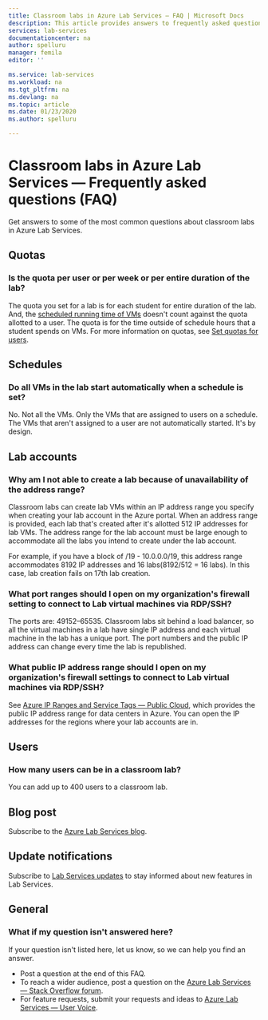 ```yaml
---
title: Classroom labs in Azure Lab Services — FAQ | Microsoft Docs
description: This article provides answers to frequently asked questions (FAQ) about classroom labs in Azure Lab Services.
services: lab-services
documentationcenter: na
author: spelluru
manager: femila
editor: ''

ms.service: lab-services
ms.workload: na
ms.tgt_pltfrm: na
ms.devlang: na
ms.topic: article
ms.date: 01/23/2020
ms.author: spelluru

---
```


# Classroom labs in Azure Lab Services — Frequently asked questions (FAQ)
Get answers to some of the most common questions about classroom labs in Azure Lab Services. 

## Quotas

### Is the quota per user or per week or per entire duration of the lab? 
The quota you set for a lab is for each student for entire duration of the lab. And, the [scheduled running time of VMs](how-to-create-schedules.md) doesn't count against the quota allotted to a user. The quota is for the time outside of schedule hours that a student spends on VMs.  For more information on quotas, see [Set quotas for users](how-to-configure-student-usage.md#set-quotas-for-users).

## Schedules

### Do all VMs in the lab start automatically when a schedule is set? 
No. Not all the VMs. Only the VMs that are assigned to users on a schedule. The VMs that aren't assigned to a user are not automatically started. It's by design. 

## Lab accounts

### Why am I not able to create a lab because of unavailability of the address range? 
Classroom labs can create lab VMs within an IP address range you specify when creating your lab account in the Azure portal. When an address range is provided, each lab that's created after it's allotted 512 IP addresses for lab VMs. The address range for the lab account must be large enough to accommodate all the labs you intend to create under the lab account. 

For example, if you have a block of /19 - 10.0.0.0/19, this address range accommodates 8192 IP addresses and 16 labs(8192/512 = 16 labs). In this case, lab creation fails on 17th lab creation.

### What port ranges should I open on my organization's firewall setting to connect to Lab virtual machines via RDP/SSH?

The ports are: 49152–65535. Classroom labs sit behind a load balancer, so all the virtual machines in a lab have single IP address and each virtual machine in the lab has a unique port. The port numbers and the public IP address can change every time the lab is republished.

### What public IP address range should I open on my organization's firewall settings to connect to Lab virtual machines via RDP/SSH?
See [Azure IP Ranges and Service Tags — Public Cloud](https://www.microsoft.com/download/details.aspx?id=56519), which provides the public IP address range for data centers in Azure. You can open the IP addresses for the regions where your lab accounts are in.

## Users

### How many users can be in a classroom lab?
You can add up to 400 users to a classroom lab. 

## Blog post
Subscribe to the [Azure Lab Services blog](https://azure.microsoft.com/blog/tag/azure-lab-services/).

## Update notifications
Subscribe to [Lab Services updates](https://azure.microsoft.com/updates/?product=lab-services) to stay informed about new features in Lab Services.

## General
### What if my question isn't answered here?
If your question isn't listed here, let us know, so we can help you find an answer.

- Post a question at the end of this FAQ. 
- To reach a wider audience, post a question on the [Azure Lab Services — Stack Overflow forum](https://stackoverflow.com/questions/tagged/azure-lab-services). 
- For feature requests, submit your requests and ideas to [Azure Lab Services — User Voice](https://feedback.azure.com/forums/320373-lab-services?category_id=352774).

